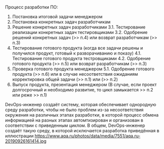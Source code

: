 Процесс разработки ПО:
1. Постановка итоговой задачи менеджером
2. Постановка конкретных задач разработчикам
3. Решение конкретных задач разработчиками
    3.1. Тестирование реализации конкретных задач тестировщиками
    3.2. Одобрение решений конкретных задач (>> п.4) или возврат разработчикам (>> п.3) 
4. Тестирование готового продукта (когда все задачи решены и получился продукт, готовый к разворачиванию и показу)
    4.1. Тестирование готового продукта тестровщиками
    4.2. Одобрение готового продукта (>> п.5) или возврат разработчикам (>> п.3)
5. Проверка готового продукта менеджером
    5.1. Одобрение готового продукта (>> п.6) или в случае несоответствия ожиданиям корректировка общей задачи (>> п.1) или (>> п.2)
6. Выпуск продукта, презентация менеджером (В случае, если проект долгосрочный и необходимо развитие, то цикл замыкается >> п.2 или реже >> п.1)

DevOps-инженер создаёт систему, которая обеспечивает однородную среду разработки, чтобы не было проблем из-за несоответствия окружения на различных этапах разработки, в которой процесс обмена информацией на разных этапах автомтизирован и организован в соответствии с приведенным циклом.
В общем, DevOps-инженер создаёт такую среду, в которой исключается разработка приведённая в иллюстрации https://www.aqa.ru/photos/data/media/7551/aqa.ru-20190926161414.jpg

